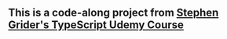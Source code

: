 ## This is a code-along project from [Stephen Grider's TypeScript Udemy Course](https://www.udemy.com/course/typescript-the-complete-developers-guide/)
